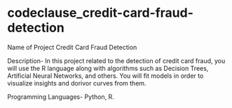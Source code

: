 # codeclause_credit-card-fraud-detection


Name of Project Credit Card Fraud Detection

Description- In this project related to the detection of credit card fraud, you will use the R language along with algorithms such as Decision Trees, Artificial Neural Networks, and others. You will fit models in order to visualize insights and dorivor curves from them.

Programming Languages- Python, R.
